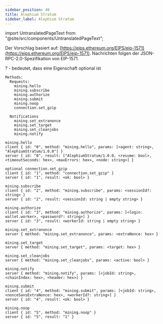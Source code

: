 ```yaml
---
sidebar_position: 40
title: Alephium Stratum
sidebar_label: Alephium Stratum
---
```


import UntranslatedPageText from "@site/src/components/UntranslatedPageText";

<UntranslatedPageText />

Der Vorschlag basiert auf: [https://eips.ethereum.org/EIPS/eip-1571](https://eips.ethereum.org/EIPS/eip-1571).
Nachrichten folgen der JSON-RPC-2.0-Spezifikation von EIP-1571.

? - bedeutet, dass eine Eigenschaft optional ist

```
Methods:
  Requests:
    mining.hello
    mining.subscribe
    mining.authorize
    mining.submit
    mining.noop
    connection.set_gzip

  Notifications
    mining.set_extranonce
    mining.set_target
    mining.set_cleanjobs
    mining.notify

mining.hello
client { id: "0", method: "mining.hello", params: [<agent: string>, "AlephiumStratum/1.0.0"] }
server { id: "0", result: ["AlephiumStratum/1.0.0, <resume: bool>, <timeoutSeconds: hex>, <maxErrors: hex>, <node: string>] }

optional connection.set_gzip
client { id: "1", method: "connection.set_gzip" }
server { id: "1", result: <ok: bool> }

mining.subscribe
client { id: "2", method: "mining.subscribe", params: <sessionId?: string> }
server { id: "2", result: <sessionId: string | empty string> }

mining.authorize
client { id: "3", method: "mining.authorize", params: [<login: wallet.worker>, <password?: string>] }
server { id: "3", result: <workerId: string | empty string> }

mining.set_extranonce
server { method: "mining.set_extranonce", params: <extraNonce: hex> }

mining.set_target
server { method: "mining.set_target", params: <target: hex> }

mining.set_cleanjobs
server { method: "mining.set_cleanjobs", params: <active: bool> }

mining.notify
server { method: "mining.notify", params: [<jobId: string>, <chainIndex: hex>, <header: hex>] }

mining.submit
client { id: "4", method: "mining.submit", params: [<jobId: string>, <nonceSansExtraNonce: hex>, <workerId?: string>] }
server { id: "4", result: <ok: bool> }

mining.noop
client { id: "5", method: "mining.noop" }
server { id: "5", result: "1" }
```
